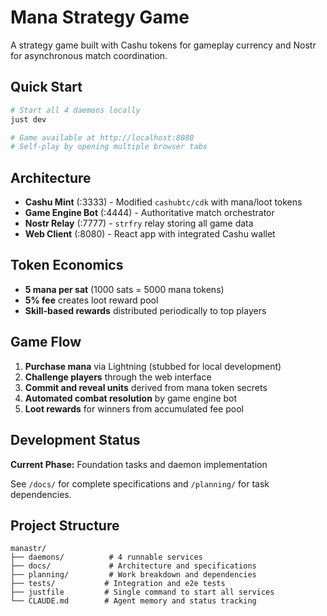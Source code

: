# Mana Strategy Game

A strategy game built with Cashu tokens for gameplay currency and Nostr for asynchronous match coordination.

## Quick Start

```bash
# Start all 4 daemons locally
just dev

# Game available at http://localhost:8080
# Self-play by opening multiple browser tabs
```

## Architecture

- **Cashu Mint** (:3333) - Modified `cashubtc/cdk` with mana/loot tokens
- **Game Engine Bot** (:4444) - Authoritative match orchestrator
- **Nostr Relay** (:7777) - `strfry` relay storing all game data  
- **Web Client** (:8080) - React app with integrated Cashu wallet

## Token Economics

- **5 mana per sat** (1000 sats = 5000 mana tokens)
- **5% fee** creates loot reward pool
- **Skill-based rewards** distributed periodically to top players

## Game Flow

1. **Purchase mana** via Lightning (stubbed for local development)
2. **Challenge players** through the web interface
3. **Commit and reveal units** derived from mana token secrets
4. **Automated combat resolution** by game engine bot
5. **Loot rewards** for winners from accumulated fee pool

## Development Status

**Current Phase:** Foundation tasks and daemon implementation

See `/docs/` for complete specifications and `/planning/` for task dependencies.

## Project Structure

```
manastr/
├── daemons/          # 4 runnable services
├── docs/             # Architecture and specifications  
├── planning/         # Work breakdown and dependencies
├── tests/           # Integration and e2e tests
├── justfile         # Single command to start all services
└── CLAUDE.md        # Agent memory and status tracking
```